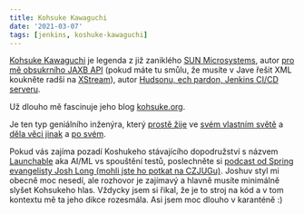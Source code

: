 ```yaml
---
title: Kohsuke Kawaguchi
date: '2021-03-07'
tags: [jenkins, koshuke-kawaguchi]
---
```

[Kohsuke Kawaguchi](https://en.wikipedia.org/wiki/Kohsuke_Kawaguchi) je legenda z již zaniklého [SUN Microsystems](https://en.wikipedia.org/wiki/Sun_Microsystems), autor [pro mě obsukrního JAXB API](https://javaee.github.io/jaxb-v2/doc/user-guide/ch03.html) (pokud máte tu smůlu, že musíte v Jave řešit XML koukněte radši na [XStream](http://x-stream.github.io/)), autor [Hudsonu, ech pardon, Jenkins CI/CD serveru](https://www.jenkins.io/).

Už dlouho mě fascinuje jeho blog [kohsuke.org](https://kohsuke.org/).

Je ten typ geniálního inženýra, který [prostě žije](https://kohsuke.org/2013/08/13/lego-earth-project/) ve [svém vlastním světě](https://kohsuke.org/2021/02/28/kohsukes-virtual-bike-trip/) a [děla věci jinak](https://www.launchableinc.com/2020/01/23/kohsuke-kawaguchi-launchable-smarter-testing-faster-devops) a [po svém](https://stapler.kohsuke.org/). 

Pokud vás zajíma pozadí Koshukeho stávajícího dopodružství s názvem [Launchable](https://www.launchableinc.com/) aka AI/ML vs spouštění testů, poslechněte si [podcast od Spring evangelisty Josh Long (mohli jste ho potkat na CZJUGu)](https://spring.io/blog/2020/05/21/a-bootiful-podcast-jaxb-contributor-com4j-jenkins-and-launchable-founder-kohsuke-kawaguchi). Joshuv styl mi obecně moc nesedí, ale rozhovor je zajímavý a hlavně musíte minimálně slyšet Kohsukeho hlas. Vždycky jsem si řikal, že je to stroj na kód a v tom kontextu mě ta jeho dikce rozesmála. Asi jsem moc dlouho v karanténě :)

